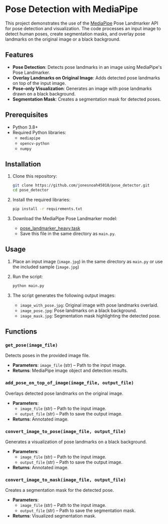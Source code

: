 # Pose Detection with MediaPipe

This project demonstrates the use of the [MediaPipe](https://mediapipe.dev/) Pose Landmarker API for pose detection and visualization. The code processes an input image to detect human poses, create segmentation masks, and overlay pose landmarks on the original image or a black background.

## Features

- **Pose Detection**: Detects pose landmarks in an image using MediaPipe's Pose Landmarker.
- **Overlay Landmarks on Original Image**: Adds detected pose landmarks on top of the input image.
- **Pose-only Visualization**: Generates an image with pose landmarks drawn on a black background.
- **Segmentation Mask**: Creates a segmentation mask for detected poses.

## Prerequisites

- Python 3.8+
- Required Python libraries:
  - `mediapipe`
  - `opencv-python`
  - `numpy`

## Installation

1. Clone this repository:
   ```bash
   git clone https://github.com/jonesnoah45010/pose_detector.git
   cd pose_detector
   ```

2. Install the required libraries:
   ```bash
   pip install -r requirements.txt
   ```

3. Download the MediaPipe Pose Landmarker model:
   - [pose_landmarker_heavy.task](https://storage.googleapis.com/mediapipe-models/pose_landmarker/pose_landmarker_heavy/float16/1/pose_landmarker_heavy.task)
   - Save this file in the same directory as `main.py`.

## Usage

1. Place an input image (`image.jpg`) in the same directory as `main.py` or use the included sample (`image.jpg`)

2. Run the script:
   ```bash
   python main.py
   ```

3. The script generates the following output images:
   - `image_with_pose.jpg`: Original image with pose landmarks overlaid.
   - `image_pose.jpg`: Pose landmarks on a black background.
   - `image_mask.jpg`: Segmentation mask highlighting the detected pose.

## Functions

### `get_pose(image_file)`
Detects poses in the provided image file.

- **Parameters**: `image_file` (str) – Path to the input image.
- **Returns**: MediaPipe image object and detection results.

### `add_pose_on_top_of_image(image_file, output_file)`
Overlays detected pose landmarks on the original image.

- **Parameters**:
  - `image_file` (str) – Path to the input image.
  - `output_file` (str) – Path to save the output image.
- **Returns**: Annotated image.

### `convert_image_to_pose(image_file, output_file)`
Generates a visualization of pose landmarks on a black background.

- **Parameters**:
  - `image_file` (str) – Path to the input image.
  - `output_file` (str) – Path to save the output image.
- **Returns**: Annotated image.

### `convert_image_to_mask(image_file, output_file)`
Creates a segmentation mask for the detected pose.

- **Parameters**:
  - `image_file` (str) – Path to the input image.
  - `output_file` (str) – Path to save the segmentation mask.
- **Returns**: Visualized segmentation mask.



